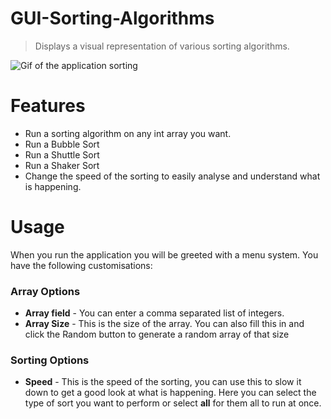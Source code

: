 # GUI-Sorting-Algorithms
> Displays a visual representation of various sorting algorithms.
<img src="http://leonwilberforce.com/sorting.gif" title="Sorting Gif" alt="Gif of the application sorting">

# Features
- Run a sorting algorithm on any int array you want.
- Run a Bubble Sort
- Run a Shuttle Sort
- Run a Shaker Sort
- Change the speed of the sorting to easily analyse and understand what is happening.

# Usage
When you run the application you will be greeted with a menu system. You have the following customisations:
### Array Options
- **Array field**  - You can enter a comma separated list of integers.
- **Array Size** - This is the size of the array. You can also fill this in and click the Random button to generate a random array of that size
### Sorting Options
- **Speed** - This is the speed of the sorting, you can use this to slow it down to get a good look at what is happening.
Here you can select the type of sort you want to perform or select **all** for them all to run at once.
